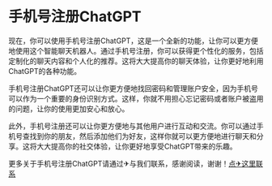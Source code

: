# 手机号注册ChatGPT

现在，你可以使用手机号注册ChatGPT，这是一个全新的功能，让你可以更方便地使用这个智能聊天机器人。通过手机号注册，你可以获得更个性化的服务，包括定制化的聊天内容和个人化的推荐。这将大大提高你的聊天体验，让你更好地利用ChatGPT的各种功能。

手机号注册ChatGPT还可以让你更方便地找回密码和管理账户安全，因为手机号可以作为一个重要的身份识别方式。这样，你就不用担心忘记密码或者账户被盗用的问题，让你的使用更加安心和放心。

此外，手机号注册还可以让你更方便地与其他用户进行互动和交流。你可以通过手机号查找到你的朋友，然后添加他们为好友，这样你就可以更方便地进行聊天和分享。这将大大提高你的社交体验，让你更好地享受ChatGPT带来的乐趣。

更多关于手机号注册ChatGPT请通过✈与我们联系，感谢阅读，谢谢！[点✈这里联系](https://sms.k02.cc)